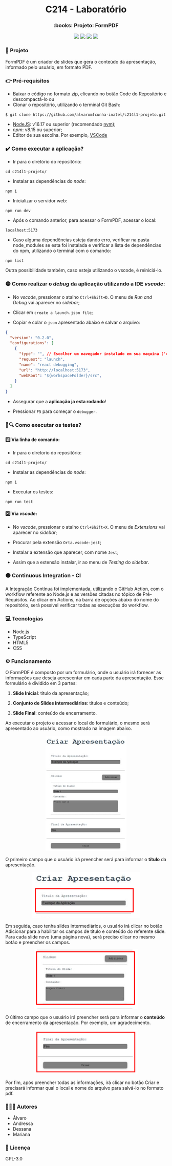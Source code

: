 <h1 align="center"> C214 - Laboratório </h1>
<h3 align="center">:books: Projeto: FormPDF </h3>

<p align="center">
<img src="https://img.shields.io/static/v1?label=License&message=GPL&color=00bfff&style=plastic"/>

<img src="https://img.shields.io/static/v1?label=LP&message=TypeScript&color=daa520&style=plastic"/>

<img src="https://img.shields.io/static/v1?label=GD&message=NodeJS&color=9acd32&style=plastic"/>

<img src="https://img.shields.io/static/v1?label=IDE&message=vscode&color=5f9ea0&style=plastic"/>
</p>

### :speech_balloon: Projeto

FormPDF é um criador de slides que gera o conteúdo da apresentação, informado pelo usuário, em formato PDF.

### :point_right: Pré-requisitos

- Baixar o código no formato zip, clicando no botão Code do Repositório e descompactá-lo ou
- Clonar o repositório, utilizando o terminal Git Bash: 
``` 
$ git clone https://github.com/alvaromfcunha-inatel/c214l1-projeto.git
```
- [NodeJS](https://nodejs.org/en/download/): v16.17 ou superior (recomendado [nvm](https://github.com/nvm-sh/nvm));
- *npm*: v8.15 ou superior;
- Editor de sua escolha. Por exemplo, [VSCode](https://code.visualstudio.com/download)

### :heavy_check_mark: Como executar a aplicação?

- Ir para o diretório do repositório:
```
cd c214l1-projeto/
```

- Instalar as dependências do *node*:
```
npm i
```

- Inicializar o servidor web:
```
npm run dev
```

- Após o comando anterior, para acessar o FormPDF, acessar o local:
```
localhost:5173
```

- Caso alguma dependências esteja dando erro, verificar na pasta node_modules se esta foi instalada e verificar a lista de dependências do npm, utilizando o terminal com o comando:
```
npm list
```
Outra possibilidade também, caso esteja utilizando o vscode, é reiniciá-lo.

### :yellow_circle: Como realizar o *debug* da aplicação utilizando a IDE *vscode*:

- No *vscode*, pressionar o atalho `Ctrl+Shift+D`. O menu de *Run and Debug* vai aparecer no *sidebar*;

- Clicar em `create a launch.json file`;

- Copiar e colar o `json` apresentado abaixo e salvar o arquivo:

```json
{
  "version": "0.2.0",
  "configurations": [
    {
      "type": "", // Escolher um navegador instalado em sua maquina ('chrome', 'firefox', etc.).
      "request": "launch",
      "name": "react debugging",
      "url": "http://localhost:5173",
      "webRoot": "${workspaceFolder}/src",
    }
  ]
}
```

- Assegurar que a **aplicação ja esta rodando**!

- Pressionar `F5` para começar o `debugger`.

### :lady_beetle::mag: Como executar os testes?

#### :one: Via linha de comando:

- Ir para o diretorio do repositório:
```
cd c214l1-projeto/
```

- Instalar as dependências do *node*:
```
npm i
```

- Executar os testes:
```
npm run test
```

#### :two: Via *vscode*:

- No *vscode*, pressionar o atalho `Ctrl+Shift+X`. O menu de *Extensions* vai aparecer no *sidebar*;

- Procurar pela extensão `Orta.vscode-jest`;

- Instalar a extensão que aparecer, com nome `Jest`;

- Assim que a extensão instalar, ir ao menu de *Testing* do *sidebar*.

### :orange_circle: Continuous Integration - CI

A Integração Contínua foi implementada, utilizando o GitHub Action, com o workflow referente ao Node.js e as versões citadas no tópico de Pré-Requisitos. Ao clicar em Actions, na barra de opções abaixo do nome do repositório, será possível verificar todas as execuções do workflow.

### :computer: Tecnologias

- Node.js
- TypeScript
- HTML5
- CSS

### :gear: Funcionamento

O FormPDF é composto por um formulário, onde o usuário irá fornecer as informações que deseja acrescentar em cada parte da apresentação. Esse formulário é dividido em 3 partes:

  1. **Slide Inicial**: título da apresentação;
  
  2. **Conjunto de Slides intermediários**: títulos e conteúdo;
  
  3. **Slide Final**: conteúdo de encerramento.
  
Ao executar o projeto e acessar o local do formulário, o mesmo será apresentado ao usuário, como mostrado na imagem abaixo.

<p align="center">
  <img src="formulario.PNG">
</p>

O primeiro campo que o usuário irá preencher será para informar o **título** da apresentação.

<p align="center">
  <img src="formulario-titulo.PNG">
</p>

Em seguida, caso tenha slides intermediários, o usuário irá clicar no botão Adicionar para a habilitar os campos de título e conteúdo do referente slide. Para cada slide novo (uma página nova), será preciso clicar no mesmo botão e preencher os campos.

<p align="center">
  <img src="formulario-slide.PNG">
</p>

O último campo que o usuário irá preencher será para informar o **conteúdo** de encerramento da apresentação. Por exemplo, um agradecimento.

<p align="center">
  <img src="formulario-fim.PNG">
</p>

Por fim, após preencher todas as informações, irá clicar no botão Criar e precisará informar qual o local e nome do arquivo para salvá-lo no formato pdf.

### :people_holding_hands: Autores
- Álvaro
- Andressa
- Dessana
- Mariana

### :small_blue_diamond: Licença
GPL-3.0
